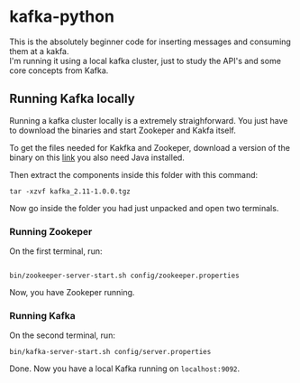 # kafka-python

This is the absolutely beginner code for inserting messages and consuming them at a kakfa.  
I'm running it using a local kafka cluster, just to study the API's and some core concepts from Kafka.

## Running Kafka locally

Running a kafka cluster locally is a extremely straighforward. You just have to 
download the binaries and start Zookeper and Kakfa itself.

To get the files needed for Kakfka and Zookeper, download a version of the binary
on this [link](https://www.apache.org/dyn/closer.cgi?path=/kafka/1.0.0/kafka_2.11-1.0.0.tgz) you also need Java installed.

Then extract the components inside this folder with this command:

```
tar -xzvf kafka_2.11-1.0.0.tgz

```

Now go inside the folder you had just unpacked and open two terminals.

### Running Zookeper

On the first terminal, run:

```

bin/zookeeper-server-start.sh config/zookeeper.properties

```

Now, you have Zookeper running.

### Running Kafka

On the second terminal, run:

```
bin/kafka-server-start.sh config/server.properties

```

Done. Now you have a local Kafka running on ```localhost:9092```.